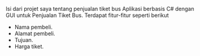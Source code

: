 Isi dari projet saya tentang penjualan tiket bus
Aplikasi berbasis C# dengan GUI untuk Penjualan Tiket Bus.
Terdapat fitur-fitur seperti berikut
- Nama pembeli.
- Alamat pembeli.
- Tujuan.
- Harga tiket.
